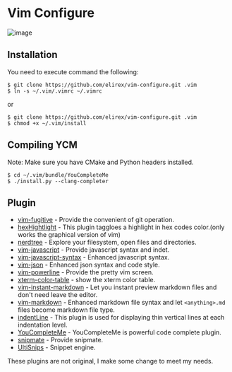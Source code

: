 Vim Configure
============

![image](https://elirex.github.io/repo/Vim-Configure/vim.png)


## Installation
You need to execute command the following:

```shellscript
$ git clone https://github.com/elirex/vim-configure.git .vim
$ ln -s ~/.vim/.vimrc ~/.vimrc
```
or
```shellscript
$ git clone https://github.com/elirex/vim-configure.git .vim
$ chmod +x ~/.vim/install
```
## Compiling YCM
Note: Make sure you have CMake and Python headers installed.
```
$ cd ~/.vim/bundle/YouCompleteMe
$ ./install.py --clang-completer
```

## Plugin
- [vim-fugitive](https://github.com/topoe/vim-figitive) - Provide the convenient of git operation.
- [hexHightlight](https://github.com/vim-scripts/hexHighlight.vim) - This plugin taggloes a highlight in hex codes color.(only works the graphical version of vim)
- [nerdtree](https://github.com/scrooloose/nerdtree) - Explore your filesystem, open files and directories.
- [vim-javascript](https://github.com/pagloss/vim-javascript) - Provide javascript syntax and indet.
- [vim-javascript-syntax](https://github.com/jelera/vim-javascript-syntax) - Enhanced javascript syntax.
- [vim-json](https://github.com/elzr/vim-json) - Enhanced json syntax and code style.
- [vim-powerline](https://github.com/Lokaltog/vim-powerline) - Provide the pretty vim screen.
- [xterm-color-table](https://github.com/guns/xterm-color-table.vim) - show the xterm color table.
- [vim-instant-markdown](https://github.com/suan/vim-instant-markdown) - Let you instant preview markdown files and don't need leave the editor.
- [vim-markdown](https://github.com/tpope/vim-markdown) - Enhanced markdown file syntax and let `<anything>.md` files become markdown file type.
- [indentLine](https://github.com/Yggdroot/indentLine) - This plugin is used for displaying thin vertical lines at each indentation level.
- [YouCompleteMe](https://github.com/Valloric/YouCompleteMe#python-semantic-completion) - YouCompleteMe is powerful code complete plugin.
- [snipmate](https://github.com/honza/vim-snippets) - Provide snipmate.
- [UltiSnips](https://github.com/SirVer/ultisnips) - Snippet engine.


These plugins are not original, I make some change to meet my needs.
